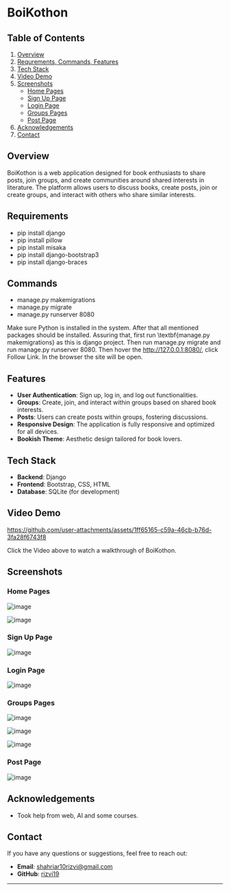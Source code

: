 # BoiKothon


## Table of Contents
1. [Overview](#overview)
2. [Requrements, Commands, Features](#requirements)
3. [Tech Stack](#tech-stack)
4. [Video Demo](#video-demo)
5. [Screenshots](#screenshots)
    - [Home Pages](#home-pages)
    - [Sign Up Page](#sign-up-page)
    - [Login Page](#login-page)
    - [Groups Pages](#groups-pages)
    - [Post Page](#post-page)
6. [Acknowledgements](#acknowledgements)
7. [Contact](#contact)

## Overview

BoiKothon is a web application designed for book enthusiasts to share posts, join groups, and create communities around shared interests in literature. The platform allows users to discuss books, create posts, join or create groups, and interact with others who share similar interests.



## Requirements

- pip install django
- pip install pillow
- pip install misaka
- pip install django-bootstrap3
- pip install django-braces

## Commands

- manage.py makemigrations
- manage.py migrate
- manage.py runserver 8080

Make sure Python is installed in the system. After that all mentioned packages should be installed. Assuring that, first run \textbf{manage.py makemigrations} as this is django project. Then run manage.py migrate
and run manage.py runserver 8080. Then hover the http://127.0.0.1:8080/, click Follow Link. In the browser the site will be open. 


## Features

- **User Authentication**: Sign up, log in, and log out functionalities.
- **Groups**: Create, join, and interact within groups based on shared book interests.
- **Posts**: Users can create posts within groups, fostering discussions.
- **Responsive Design**: The application is fully responsive and optimized for all devices.
- **Bookish Theme**: Aesthetic design tailored for book lovers.
  
## Tech Stack

- **Backend**: Django
- **Frontend**: Bootstrap, CSS, HTML
- **Database**: SQLite (for development)

## Video Demo
https://github.com/user-attachments/assets/1ff65165-c59a-46cb-b76d-3fa28f6743f8



Click the Video above to watch a walkthrough of BoiKothon.


## Screenshots

### Home Pages

![image](https://github.com/user-attachments/assets/164f9e28-ea34-46f9-86a2-bebfa7040c6e)


![image](https://github.com/user-attachments/assets/7ad5d211-b3f5-43c0-9ee9-160e77644fdc)


### Sign Up Page
![image](https://github.com/user-attachments/assets/2764966b-fb45-473b-9c99-82c2212a4f54)



### Login Page
![image](https://github.com/user-attachments/assets/5e078031-7861-41ea-891f-9b045e4fe67c)



### Groups Pages
![image](https://github.com/user-attachments/assets/ac4d49b9-ea64-463c-b805-05b18834f48d)


![image](https://github.com/user-attachments/assets/80371734-7438-4787-b7f2-8dd7e5015267)


![image](https://github.com/user-attachments/assets/bcffcee8-6f2d-4cad-a853-507f96e6582a)




### Post Page

![image](https://github.com/user-attachments/assets/2b4a68f7-b0c1-4ecc-9f01-5a8db5eb4378)




## Acknowledgements

- Took help from web, AI and some courses.

## Contact

If you have any questions or suggestions, feel free to reach out:

- **Email**: shahriar10rizvi@gmail.com
- **GitHub**: [rizvi19](https://github.com/rizvi19)



---



